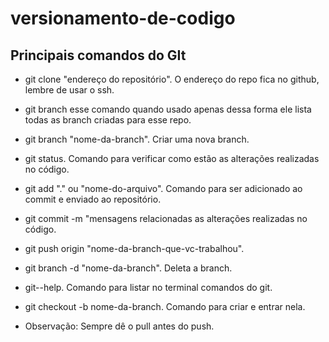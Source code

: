 # versionamento-de-codigo

## Principais comandos do GIt

- git clone "endereço do repositório". O endereço do repo fica no github, lembre de usar o ssh.

- git branch esse comando quando usado apenas dessa forma ele lista todas as branch criadas para esse repo.

- git branch "nome-da-branch". Criar uma nova branch.

- git status. Comando para verificar como estão as alterações realizadas no código.

- git add "." ou "nome-do-arquivo". Comando para ser adicionado ao commit e enviado ao repositório.

- git commit -m "mensagens relacionadas as alterações realizadas no código.

- git push origin "nome-da-branch-que-vc-trabalhou".

- git branch -d "nome-da-branch". Deleta a branch.

- git--help. Comando para listar no terminal comandos do git.

- git checkout -b nome-da-branch. Comando para criar e entrar nela.

- Observação: Sempre dê o pull antes do push.